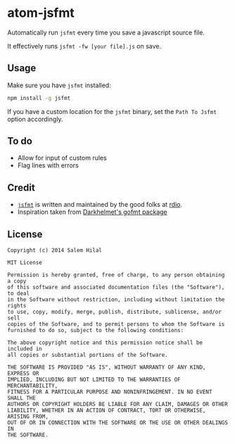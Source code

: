 atom-jsfmt
==========

Automatically run `jsfmt` every time you save a javascript source file.

It effectively runs `jsfmt -fw [your file].js` on save.

Usage
-----


Make sure you have `jsfmt` installed:

```bash
npm install -g jsfmt
```

If you have a custom location for the `jsfmt` binary, set the `Path To Jsfmt`
option accordingly.


To do
-----

 - Allow for input of custom rules
 - Flag lines with errors

Credit
------

 - [`jsfmt`][jsfmt] is written and maintained by the good folks at [rdio][rdio].
 - Inspiration taken from [Darkhelmet's gofmt package][gofmt]


License
-------
```
Copyright (c) 2014 Salem Hilal

MIT License

Permission is hereby granted, free of charge, to any person obtaining a copy
of this software and associated documentation files (the "Software"), to deal
in the Software without restriction, including without limitation the rights
to use, copy, modify, merge, publish, distribute, sublicense, and/or sell
copies of the Software, and to permit persons to whom the Software is
furnished to do so, subject to the following conditions:

The above copyright notice and this permission notice shall be included in
all copies or substantial portions of the Software.

THE SOFTWARE IS PROVIDED "AS IS", WITHOUT WARRANTY OF ANY KIND, EXPRESS OR
IMPLIED, INCLUDING BUT NOT LIMITED TO THE WARRANTIES OF MERCHANTABILITY,
FITNESS FOR A PARTICULAR PURPOSE AND NONINFRINGEMENT. IN NO EVENT SHALL THE
AUTHORS OR COPYRIGHT HOLDERS BE LIABLE FOR ANY CLAIM, DAMAGES OR OTHER
LIABILITY, WHETHER IN AN ACTION OF CONTRACT, TORT OR OTHERWISE, ARISING FROM,
OUT OF OR IN CONNECTION WITH THE SOFTWARE OR THE USE OR OTHER DEALINGS IN
THE SOFTWARE.
```


[gofmt]:https://github.com/darkhelmet/atom-gofmt
[jsfmt]:https://github.com/rdio/jsfmt
[rdio]:https://github.com/rdio
